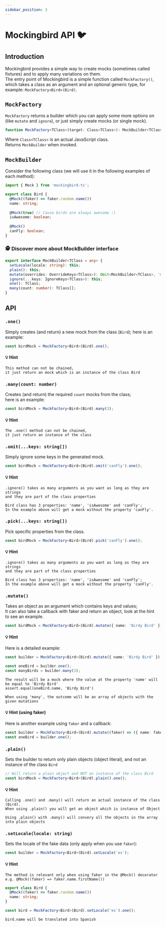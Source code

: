 ```yaml
---
sidebar_position: 3
---
```



# Mockingbird API 🐦

## Introduction
Mockingbird provides a simple way to create mocks (sometimes called fixtures)
and to apply many variations on them. \
The entry point of Mockingbird is a simple function called `MockFactory()`, which takes 
a class as an argument and an optional generic type, for example: `MockFactory<Bird>(Bird)`.

## `MockFactory`

`MockFactory` returns a builder which you can apply some more options on (like `mutate` and `ignore`),
or just simply create mocks (or single mock).

```typescript
function MockFactory<TClass>(target: Class<TClass>): MockBuilder<TClass>;
```

Where `Class<TClass>` is an actual JavaScript class. \
Returns `MockBuilder` when invoked.



## `MockBuilder`

Consider the following class (we will use it in the following examples of each method):

```typescript
import { Mock } from 'mockingbird-ts'; 

export class Bird {
  @Mock((faker) => faker.random.name())
  name: string;
  
  @Mock(true) // Cause birds are always awesome :)
  isAwesome: boolean;
  
  @Mock()
  canFly: boolean;
}
```

### 🕵️‍ Discover more about MockBuilder interface

```typescript
export interface MockBuilder<TClass = any> {
  setLocale(locale: string): this;
  plain(): this;
  mutate(overrides: OverrideKeys<TClass>): Omit<MockBuilder<TClass>, 'mutate'>;
  ignore(...keys: IgnoreKeys<TClass>): this;
  one(): TClass;
  many(count: number): TClass[];
}
```



## API

### `.one()`
Simply creates (and return) a new mock from the class (`Bird`); here is an example:

```typescript
const birdMock = MockFactory<Bird>(Bird).one();
```

#### 💡 Hint

```
This method can not be chained,
it just return an mock which is an instance of the class Bird
```




### `.many(count: number)`
Creates (and return) the required `count` mocks from the class; \
here is an example:

```typescript
const birdMock = MockFactory<Bird>(Bird).many(3);
```

#### 💡 Hint

```
The .one() method can not be chained,
it just return an instance of the class
```




### `.omit(...keys: string[])`
Simply ignore some keys in the generated mock.

```typescript
const birdMock = MockFactory<Bird>(Bird).omit('canFly').one();
```

#### 💡 Hint

```
.ignore() takes as many arguments as you want as long as they are strings
and they are part of the class properties

Bird class has 3 properties: 'name', 'isAwesome' and 'canFly';
In the example above will get a mock without the property 'canFly'.
```




### `.pick(...keys: string[])`
Pick specific properties from the class.

```typescript
const birdMock = MockFactory<Bird>(Bird).pick('canFly').one();
```

#### 💡 Hint

```
.ignore() takes as many arguments as you want as long as they are strings
and they are part of the class properties

Bird class has 3 properties: 'name', 'isAwesome' and 'canFly';
In the example above will get a mock without the property 'canFly'.
```




### `.mutate()`

Takes an object as an argument which contains keys and values; \
It can also take a callback with faker and return an object, look at the hint \
to see an example.

```typescript
const birdMock = MockFactory<Bird>(Bird).mutate({ name: 'Birdy Bird' }).one();
```

#### 💡 Hint

Here is a detailed example:

```typescript
const builder = MockFactory<Bird>(Bird).mutate({ name: 'Birdy Bird' });

const oneBird = builder.one();
const manyBirds = builder.many(3);
```

```
The result will be a mock where the value at the property 'name' will be equal to 'Birdy Bird'
assert.equal(oneBird.name, 'Birdy Bird')

When using 'many', the outcome will be an array of objects with the given mutations
```


#### 💡 Hint (using faker)

Here is another example using `faker` and a callback:

```typescript
const builder = MockFactory<Bird>(Bird).mutate((faker) => ({ name: faker.name.firstName() }));
const oneBird = builder.one();
```


### `.plain()`

Sets the builder to return only plain objects (object literal),
and not an instance of the class `Bird`

```typescript
// Will return a plain object and NOT an instance of the class Bird
const birdMock = MockFactory<Bird>(Bird).plain().one();
```

#### 💡 Hint

```
Calling .one() and .many() will return an actual instance of the class (Bird).
When using .plain() you will get an object which is instance of Object
```

```
Using .plain() with .many() will convery all the objects in the array
into plain objects
```




### `.setLocale(locale: string)`
Sets the locale of the fake data (only apply when you use `faker`):

```typescript
const builder = MockFactory<Bird>(Bird).setLocale('es');
```

#### 💡 Hint

```
The method is relevant only when using faker in the @Mock() decorator 
e.g. @Mock((faker) => faker.name.firstName())
```

```typescript
export class Bird {
  @Mock((faker) => faker.random.name())
  name: string;
}

const bird = MockFactory<Bird>(Bird).setLocale('es').one();
```

```
bird.name will be translated into Spanish
```